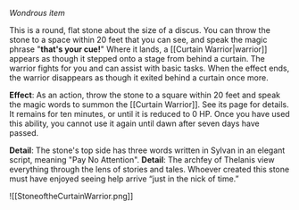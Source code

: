 *Wondrous item*

This is a round, flat stone about the size of a discus. You can throw the stone to a space within 20 feet that you can see, and speak the magic phrase "**that's your cue!**" Where it lands, a [[Curtain Warrior|warrior]] appears as though it stepped onto a stage from behind a curtain. The warrior fights for you and can assist with basic tasks. When the effect ends, the warrior disappears as though it exited behind a curtain once more.

**Effect**: As an action, throw the stone to a square within 20 feet and speak the magic words to summon the [[Curtain Warrior]]. See its page for details. It remains for ten minutes, or until it is reduced to 0 HP. Once you have used this ability, you cannot use it again until dawn after seven days have passed.

**Detail**: The stone's top side has three words written in Sylvan in an elegant script, meaning "Pay No Attention".
**Detail**: The archfey of Thelanis view everything through the lens of stories and tales. Whoever created this stone must have enjoyed seeing help arrive “just in the nick of time.”

![[StoneoftheCurtainWarrior.png]]
